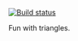 [![Build status](https://ci.appveyor.com/api/projects/status/pm47fvkq0cnsnium/branch/main?svg=true)](https://ci.appveyor.com/project/VertigoRay/triangles/branch/main)

Fun with triangles.
